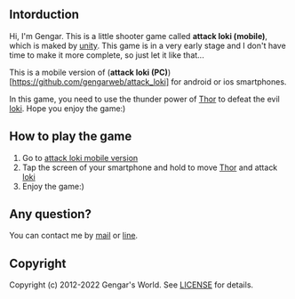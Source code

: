 ## Intorduction
Hi, I'm Gengar.
This is a little shooter game called **attack loki (mobile)**, which is maked by [unity](https://unity.com/). This game is in a very early stage and I don't have time to make it more complete, so just let it like that...

This is a mobile version of (**attack loki (PC)**)[https://github.com/gengarweb/attack_loki] for android or ios smartphones.

In this game, you need to use the thunder power of [Thor](https://en.wikipedia.org/wiki/Thor_\(film\)) to defeat the evil [loki](https://en.wikipedia.org/wiki/Loki_(Marvel_Cinematic_Universe)). Hope you enjoy the game:)

## How to play the game
1. Go to [attack loki mobile version](https://gengarsworld.com/apps/attack_loki_mobile)
2. Tap the screen of your smartphone and hold to move [Thor](https://en.wikipedia.org/wiki/Thor_\(film\)) and attack [loki](https://en.wikipedia.org/wiki/Loki_(Marvel_Cinematic_Universe))
3. Enjoy the game:)

## Any question?
You can contact me by [mail](mailto:contactme@gengarsworld.com?subject=Mail%20from%20gengarsworld:) or [line](https://lin.ee/hdVnCuw).

## Copyright
Copyright (c) 2012-2022 Gengar's World. See [LICENSE](/LICENSE) for details.
